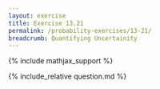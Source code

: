 ```yaml
---
layout: exercise
title: Exercise 13.21
permalink: /probability-exercises/13-21/
breadcrumb: Quantifying Uncertainity
---
```


{% include mathjax_support %}

<div><i class="arrow-up" data-chapter="probability-exercises" data-exercise="ex_21" data-rating="0"></i></div>
{% include_relative question.md %}
